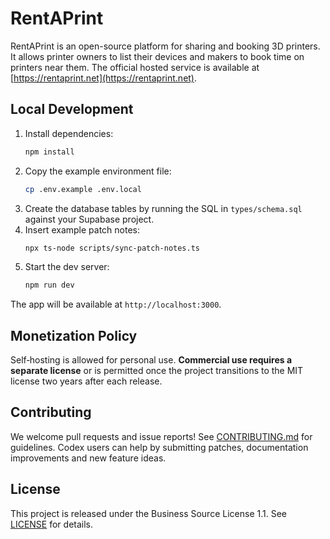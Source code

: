 # RentAPrint

RentAPrint is an open-source platform for sharing and booking 3D printers.
It allows printer owners to list their devices and makers to book time on
printers near them. The official hosted service is available at
[https://rentaprint.net](https://rentaprint.net).

## Local Development

1. Install dependencies:
   ```bash
   npm install
   ```
2. Copy the example environment file:
   ```bash
   cp .env.example .env.local
   ```
3. Create the database tables by running the SQL in `types/schema.sql` against
   your Supabase project.
4. Insert example patch notes:
   ```bash
   npx ts-node scripts/sync-patch-notes.ts
   ```
5. Start the dev server:
   ```bash
   npm run dev
   ```

The app will be available at `http://localhost:3000`.

## Monetization Policy

Self‑hosting is allowed for personal use. **Commercial use requires a separate
license** or is permitted once the project transitions to the MIT license two
years after each release.

## Contributing

We welcome pull requests and issue reports! See
[CONTRIBUTING.md](.github/CONTRIBUTING.md) for guidelines.
Codex users can help by submitting patches, documentation improvements and
new feature ideas.

## License

This project is released under the Business Source License 1.1. See
[LICENSE](LICENSE) for details.
